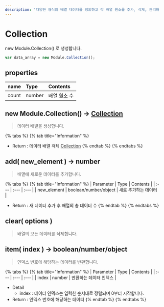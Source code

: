 ```yaml
---
description: '다양한 형식의 배열 데이터를 정의하고 각 배열 원소를 추가, 삭제, 관리하는 API를 제공합니다.'
---
```


# Collection

new Module.Collection\(\) 로 생성합니다.

```javascript
var data_array = new Module.Collection();
```

## properties

| name | Type | Contents |
| :--- | :--- | :--- |
| count | number | 배열 원소 수 |

## new Module.Collection\(\) → [Collection](collection.md)

> 데이터 배열을 생성합니다.

{% tabs %}
{% tab title="Information" %}
* Return : 데이터 배열 객체 [Collection](collection.md)
{% endtab %}
{% endtabs %}

## add\( new\_element \) → number

> 배열에 새로운 데이터를 추가합니다.

{% tabs %}
{% tab title="Information" %}
| Parameter | Type | Contents |
| :--- | :--- | :--- |
| new\_element | boolean/number/object | 새로 추가하는 데이터 |

* Return : 새 데이터 추가 후 배열의 총 데이터 수
{% endtab %}
{% endtabs %}

## clear\( options \)

> 배열의 모든 데이터를 삭제합니다.

## item\( index \) → boolean/number/object

> 인덱스 번호에 해당하는 데이터를 반환합니다.

{% tabs %}
{% tab title="Information" %}
| Parameter | Type | Contents |
| :--- | :--- | :--- |
| index | number | 반환하는 데이터 인덱스 |

* Detail
  * index : 데이터 인덱스는 입력한 순서대로 정렬되며 0부터 시작합니다.
* Return : 인덱스 번호에 해당하는 데이터
{% endtab %}
{% endtabs %}


